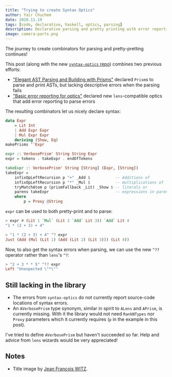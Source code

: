 ```yaml
---
title: "Trying to create Syntax Optics"
author: Yair Chuchem
date: 2020.11.19
tags: [code, declarative, haskell, optics, parsing]
description: Declarative parsing and pretty printing with error reporting
image: camera-parts.png
---
```


The journey to create combinators for parsing and pretty-pretting continues!

This post (along with the new [`syntax-optics` repo](https://github.com/yairchu/syntax-optics/)) combines two previous efforts:

* ["Elegant AST Parsing and Building with Prisms"](/posts/codecs-as-prisms-asts) declared `Prism`s to parse and print ASTs, but lacking descriptive errors when the parsing fails
* ["Basic error reporting for optics"](/posts/optics-with-error-reporting) declared new `lens`-compatible optics that add error reporting to parse errors

The resulting combinators let us nicely declare syntax:

```Haskell
data Expr
    = Lit Int
    | Add Expr Expr
    | Mul Expr Expr
    deriving (Show, Eq)
makePrisms ''Expr

expr :: VerbosePrism' String String Expr
expr = tokens . takeExpr . endOfTokens

takeExpr :: VerbosePrism' String [String] (Expr, [String])
takeExpr =
    infixOpLeftRecursion p "+" _Add $           -- Additions of
    infixOpLeftRecursion p "*" _Mul $           -- multiplications of
    tryMatchAtom p (prismFallback _Lit) _Show $ -- literals or
    parens takeExpr                             -- expressions in parens
    where
        p = Proxy @String
```

`expr` can be used to both pretty-print and to parse:

```Haskell
> expr # (Lit 1 `Mul` (Lit 2 `Add` Lit 3)) `Add` Lit 4
"1 * (2 + 3) + 4"

> "1 * (2 + 3) + 4" ^? expr
Just (Add (Mul (Lit 1) (Add (Lit 2) (Lit 3))) (Lit 4))
```

Now, to also get the syntax errors when parsing, we can use the new `^??` operator rather than `lens`'s `^?`:

```Haskell
> "2 + 3 * * 5" ^?? expr
Left "Unexpected \"*\""
```

## Still lacking in the library

* The errors from `syntax-optics` do not currently report source-code locations of syntax errors.
* An `AVerbosePrism` type synonym, similar in spirit to `ALens` and `APrism`, is currently missing. With it the library would not need `RankNTypes` nor `Proxy` parameters which it currently requires (`p` in the example in this post).

I've tried to define `AVerbosePrism` but haven't succeeded so far.
Help and advice from `lens` wizards would be very appreciated!

## Notes

* Title image by [Jean François WITZ](https://commons.wikimedia.org/wiki/File:Reflex_camera_simple_labels.svg).
